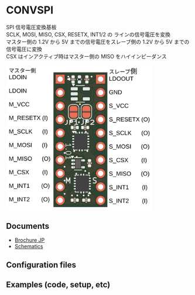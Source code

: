# CONVSPI
SPI 信号電圧変換基板<br/>
SCLK, MOSI, MISO, CSX, RESETX, INT1/2 の ラインの信号電圧を変換<br/>
マスター側の 1.2V から 5V までの信号電圧をスレーブ側の 1.2V から 5V までの信号電圧に変換<br/>
CSX はインアクティブ時はマスター側の MISO をハイインピーダンス<br/>

<img src="docs/ConvSpi.connections.png" width="400">

## Documents
+ [Brochure JP](docs/ConvSpi-1.00.docJp.pdf)
+ [Schematics](sch/ConvSpi-1.01.sch.pdf)

## Configuration files

## Examples (code, setup, etc)
